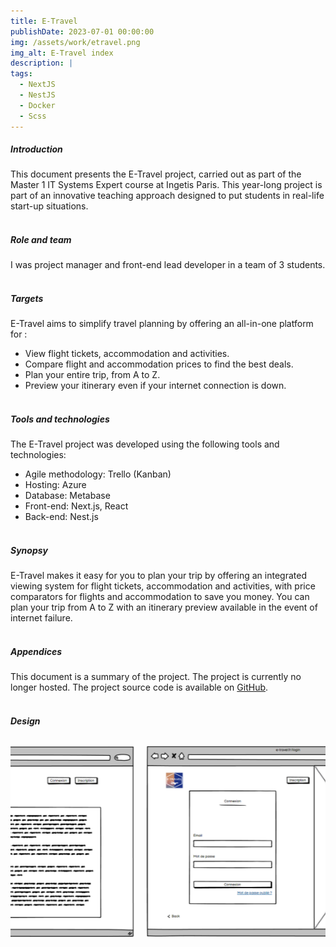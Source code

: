 ```yaml
---
title: E-Travel
publishDate: 2023-07-01 00:00:00
img: /assets/work/etravel.png
img_alt: E-Travel index
description: |
tags:
  - NextJS
  - NestJS
  - Docker
  - Scss
---
```


##### Introduction
This document presents the E-Travel project, carried out as part of the Master 1 IT Systems Expert course at Ingetis Paris. This year-long project is part of an innovative teaching approach designed to put students in real-life start-up situations.
<br><br>

##### Role and team
I was project manager and front-end lead developer in a team of 3 students.
<br><br>

##### Targets
E-Travel aims to simplify travel planning by offering an all-in-one platform for :
- View flight tickets, accommodation and activities.
- Compare flight and accommodation prices to find the best deals.
- Plan your entire trip, from A to Z.
- Preview your itinerary even if your internet connection is down.
<br><br>

##### Tools and technologies
The E-Travel project was developed using the following tools and technologies:
- Agile methodology: Trello (Kanban)
- Hosting: Azure
- Database: Metabase
- Front-end: Next.js, React
- Back-end: Nest.js
<br><br>

##### Synopsy
E-Travel makes it easy for you to plan your trip by offering an integrated viewing system for flight tickets, accommodation and activities, with price comparators for flights and accommodation to save you money. You can plan your trip from A to Z with an itinerary preview available in the event of internet failure.
<br><br>

##### Appendices
This document is a summary of the project. The project is currently no longer hosted.
The project source code is available on [GitHub](https://github.com/ProximaPolaris/etravel).
<br><br>

##### Design

<div class="section-maquettage">
  <div class="slider" id="slider">
    <div class="slide">
      <img src="../../../public/assets/maquettage/maquettage1.png" alt="Image 1" class="img-voyage">
    </div>
    <div class="slide">
      <img src="../../../public/assets/maquettage/maquettage2.png" alt="Image 2" class="img-voyage">
    </div>
    <div class="slide">
      <img src="../../../public/assets/maquettage/maquettage3.png" alt="Image 3" class="img-voyage">
    </div>
        <div class="slide">
      <img src="../../../public/assets/maquettage/maquettage4.png" alt="Image 3" class="img-voyage">
    </div>
        <div class="slide">
      <img src="../../../public/assets/maquettage/maquettage5.png" alt="Image 3" class="img-voyage">
    </div>
        <div class="slide">
      <img src="../../../public/assets/maquettage/maquettage6.png" alt="Image 3" class="img-voyage">
    </div>
        <div class="slide">
      <img src="../../../public/assets/maquettage/maquettage7.png" alt="Image 3" class="img-voyage">
    </div>
        <div class="slide">
      <img src="../../../public/assets/maquettage/maquettage8.png" alt="Image 3" class="img-voyage">
    </div>
        <div class="slide">
      <img src="../../../public/assets/maquettage/maquettage9.png" alt="Image 3" class="img-voyage">
    </div>
        <div class="slide">
      <img src="../../../public/assets/maquettage/maquettage10.png" alt="Image 3" class="img-voyage">
    </div>
        <div class="slide">
      <img src="../../../public/assets/maquettage/maquettage11.png" alt="Image 3" class="img-voyage">
    </div>
        <div class="slide">
      <img src="../../../public/assets/maquettage/maquettage12.png" alt="Image 3" class="img-voyage">
    </div>
</div>

<style>
  .section-maquettage {
    overflow: hidden;
  }

  .slider {
    display: flex;
    align-items: center;
    animation: scrollImages 40s linear infinite;
    gap: 20px;
    @media screen and (min-width: 1200px) {
      animation: scrollImages 50s linear infinite;
    }
  }

  .slide {
    flex-shrink: 0;
    width: 90%;
    @media screen and (min-width: 1200px) {
      width: 50%;
    }
  }

  @keyframes scrollImages {
    0% {
      transform: translateX(0);
    }
    100% {
      transform: translateX(-1100%);
    }
  }

  @media screen and (min-width: 1200px) {
    @keyframes scrollImages {
      100% {
        transform: translateX(-600%);
      }
    }
  }
</style>